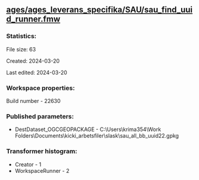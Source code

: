 ﻿## [ages/ages_leverans_specifika/SAU/sau_find_uuid_runner.fmw](https://github.com/kicki58/kix_working_dir/blob/master/ages/ages_leverans_specifika/SAU/sau_find_uuid_runner.fmw)

### Statistics:
File size: 63

Created: 2024-03-20

Last edited: 2024-03-20


### Workspace properties:
Build number    - 22630

### Published parameters:
*  DestDataset_OGCGEOPACKAGE    -   C:\Users\krima354\Work Folders\Documents\kicki_arbetsfiler\slask\sau_all_bb_uuid22.gpkg






### Transformer histogram:
*  Creator    -   1
*  WorkspaceRunner    -   2

